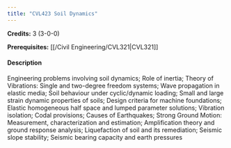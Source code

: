 ```yaml
---
title: "CVL423 Soil Dynamics"
---
```

**Credits:** 3 (3-0-0)

**Prerequisites:** [[/Civil Engineering/CVL321|CVL321]]

#### Description
Engineering problems involving soil dynamics; Role of inertia; Theory of Vibrations: Single and two-degree freedom systems; Wave propagation in elastic media; Soil behaviour under cyclic/dynamic loading; Small and large strain dynamic properties of soils; Design criteria for machine foundations; Elastic homogeneous half space and lumped parameter solutions; Vibration isolation; Codal provisions; Causes of Earthquakes; Strong Ground Motion: Measurement, characterization and estimation; Amplification theory and ground response analysis; Liquefaction of soil and its remediation; Seismic slope stability; Seismic bearing capacity and earth pressures